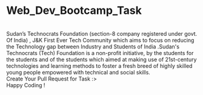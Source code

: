 # Web_Dev_Bootcamp_Task
<br/>
Sudan’s Technocrats Foundation (section-8 company registered under govt. Of India) , J&K First Ever Tech Community which aims to focus on reducing the Technology gap between Industry and Students of India .Sudan's Technocrats (Tech) Foundation is a non-profit initiative, by the students for the students and of the students which aimed at making use of 21st-century technologies and learning methods to foster a fresh breed of highly skilled young people empowered with technical and social skills. 
<br/>
Create Your Pull Request for Task :><br/>
Happy Coding !
